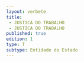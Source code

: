 ```yaml
---
layout: verbete
title:
 - JUSTICA DO TRABALHO
 - JUSTICA DO TRABALHO
published: true
edition: 1  
type: T
subtype: Entidade do Estado
---
```


